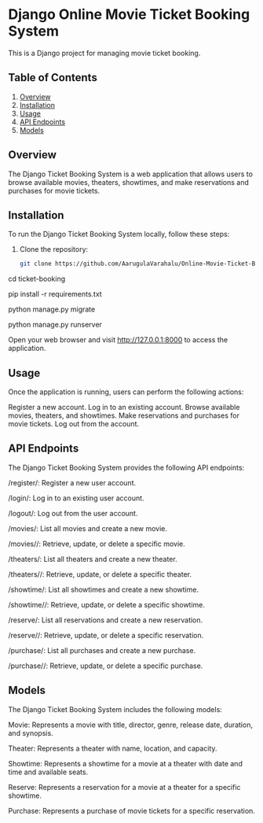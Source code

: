 # Django  Online Movie Ticket Booking System

This is a Django project for managing movie ticket booking.

## Table of Contents

1. [Overview](#overview)
2. [Installation](#installation)
3. [Usage](#usage)
4. [API Endpoints](#api-endpoints)
5. [Models](#models)

## Overview

The Django Ticket Booking System is a web application that allows users to browse available movies, theaters, showtimes, and make reservations and purchases for movie tickets.

## Installation

To run the Django Ticket Booking System locally, follow these steps:

1. Clone the repository:
   ```bash
   git clone https://github.com/AarugulaVarahalu/Online-Movie-Ticket-Booking.git

cd ticket-booking

pip install -r requirements.txt

python manage.py migrate

python manage.py runserver

Open your web browser and visit http://127.0.0.1:8000 to access the application.


## Usage
Once the application is running, users can perform the following actions:

Register a new account.
Log in to an existing account.
Browse available movies, theaters, and showtimes.
Make reservations and purchases for movie tickets.
Log out from the account.


## API Endpoints
The Django Ticket Booking System provides the following API endpoints:

/register/: Register a new user account.

/login/: Log in to an existing user account.

/logout/: Log out from the user account.

/movies/: List all movies and create a new movie.

/movies/<pk>/: Retrieve, update, or delete a specific movie.

/theaters/: List all theaters and create a new theater.

/theaters/<pk>/: Retrieve, update, or delete a specific theater.

/showtime/: List all showtimes and create a new showtime.

/showtime/<pk>/: Retrieve, update, or delete a specific showtime.

/reserve/: List all reservations and create a new reservation.

/reserve/<pk>/: Retrieve, update, or delete a specific reservation.

/purchase/: List all purchases and create a new purchase.

/purchase/<pk>/: Retrieve, update, or delete a specific purchase.



## Models
The Django Ticket Booking System includes the following models:

Movie: Represents a movie with title, director, genre, release date, duration, and synopsis.

Theater: Represents a theater with name, location, and capacity.

Showtime: Represents a showtime for a movie at a theater with date and time and available seats.

Reserve: Represents a reservation for a movie at a theater for a specific showtime.

Purchase: Represents a purchase of movie tickets for a specific reservation.
